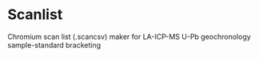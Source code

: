 # Scanlist
Chromium scan list (.scancsv) maker for LA-ICP-MS U-Pb geochronology sample-standard bracketing
